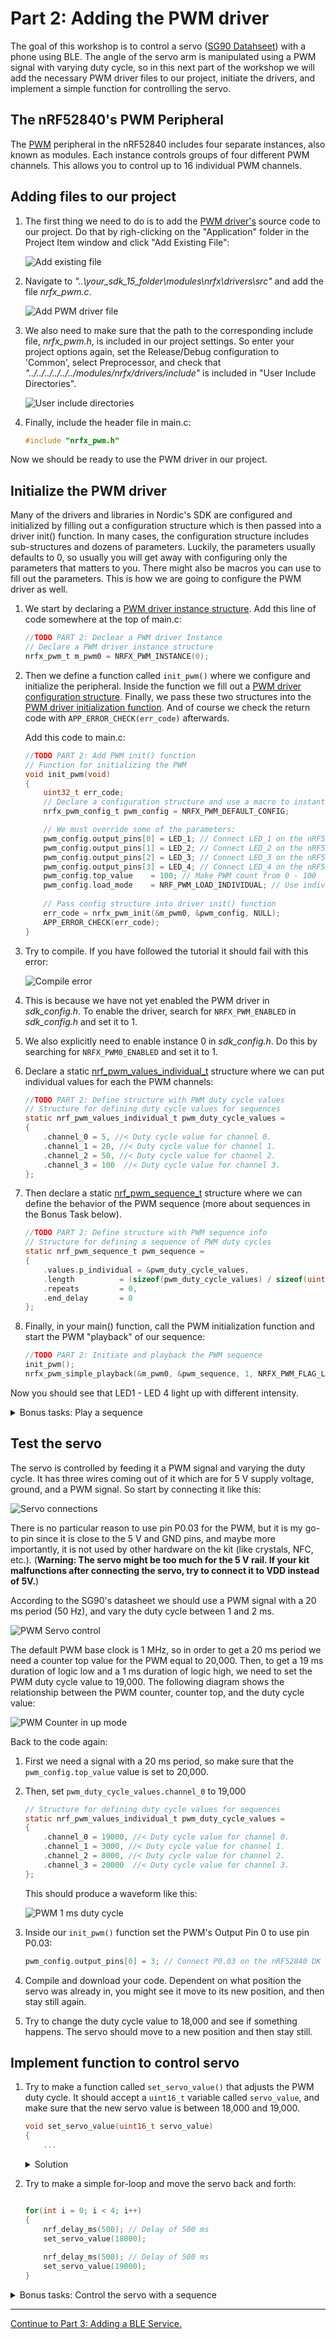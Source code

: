 # Part 2: Adding the PWM driver
The goal of this workshop is to control a servo ([SG90 Datahseet](http://www.ee.ic.ac.uk/pcheung/teaching/DE1_EE/stores/sg90_datasheet.pdf)) with a phone using BLE. The angle of the servo arm is manipulated using a PWM signal with varying duty cycle, so in this next part of the workshop we will add the necessary PWM driver files to our project, initiate the drivers, and implement a simple function for controlling the servo.  

## The nRF52840's PWM Peripheral
The [PWM](http://infocenter.nordicsemi.com/topic/com.nordic.infocenter.nrf52840.ps/pwm.html?cp=2_0_0_5_16) peripheral in the nRF52840 includes four separate instances, also known as modules. Each instance controls groups of four different PWM channels. This allows you to control up to 16 individual PWM channels.

## Adding files to our project
1. The first thing we need to do is to add the [PWM driver's](http://infocenter.nordicsemi.com/topic/com.nordic.infocenter.sdk5.v15.0.0/hardware_driver_pwm.html?cp=4_0_0_2_0_8) source code to our project. Do that by righ-clicking on the "Application" folder in the Project Item window and click "Add Existing File":

    ![Add existing file](./images/part2/add_file.png)

1. Navigate to _"..\your_sdk_15_folder\modules\nrfx\drivers\src"_ and add the file _nrfx_pwm.c_.

    ![Add PWM driver file](./images/part2/driver_path.png)

1. We also need to make sure that the path to the corresponding include file, _nrfx_pwm.h_, is included in our project settings. So enter your project options again, set the Release/Debug configuration to 'Common', select Preprocessor, and check that _"../../../../../../modules/nrfx/drivers/include"_ is included in "User Include Directories".

    ![User include directories](./images/part2/add_include_path.png)

1. Finally, include the header file in main.c:

    ````c
    #include "nrfx_pwm.h"
    ````

Now we should be ready to use the PWM driver in our project. 

## Initialize the PWM driver
Many of the drivers and libraries in Nordic's SDK are configured and initialized by filling out a configuration structure which is then passed into a driver init() function. In many cases, the configuration structure includes sub-structures and dozens of parameters. Luckily, the parameters usually defaults to 0, so usually you will get away with configuring only the parameters that matters to you. There might also be macros you can use to fill out the parameters. This is how we are going to configure the PWM driver as well. 

1. We start by declaring a [PWM driver instance structure](http://infocenter.nordicsemi.com/topic/com.nordic.infocenter.sdk5.v15.0.0/structnrfx__pwm__t.html?cp=4_0_0_6_9_0_12_1_1). Add this line of code somewhere at the top of main.c: 
    ````c
    //TODO PART 2: Declear a PWM driver Instance
    // Declare a PWM driver instance structure
    nrfx_pwm_t m_pwm0 = NRFX_PWM_INSTANCE(0);
    ````

1. Then we define a function called `init_pwm()` where we configure and initialize the peripheral. Inside the function we fill out a [PWM driver configuration structure](http://infocenter.nordicsemi.com/index.jsp?topic=%2Fcom.nordic.infocenter.sdk5.v15.0.0%2Fstructnrfx__pwm__config__t.html). Finally, we pass these two structures into the [PWM driver initialization function](http://infocenter.nordicsemi.com/topic/com.nordic.infocenter.sdk5.v15.0.0/group__nrfx__pwm.html#gaf06bb9053293005bc91217e5a1791261). And of course we check the return code with `APP_ERROR_CHECK(err_code)` afterwards.

    Add this code to main.c: 

    ````c
    //TODO PART 2: Add PWM init() function
    // Function for initializing the PWM
    void init_pwm(void)
    {
        uint32_t err_code;
        // Declare a configuration structure and use a macro to instantiate it with default parameters.
        nrfx_pwm_config_t pwm_config = NRFX_PWM_DEFAULT_CONFIG;

        // We must override some of the parameters:
        pwm_config.output_pins[0] = LED_1; // Connect LED_1 on the nRF52840 DK to PWM Channel 0
        pwm_config.output_pins[1] = LED_2; // Connect LED_2 on the nRF52840 DK to PWM Channel 1
        pwm_config.output_pins[2] = LED_3; // Connect LED_3 on the nRF52840 DK to PWM Channel 2
        pwm_config.output_pins[3] = LED_4; // Connect LED_4 on the nRF52840 DK to PWM Channel 3
        pwm_config.top_value    = 100; // Make PWM count from 0 - 100
        pwm_config.load_mode    = NRF_PWM_LOAD_INDIVIDUAL; // Use individual duty cycle for each PWM channel
        
        // Pass config structure into driver init() function 
        err_code = nrfx_pwm_init(&m_pwm0, &pwm_config, NULL);
        APP_ERROR_CHECK(err_code);
    }
    ````

1. Try to compile. If you have followed the tutorial it should fail with this error:

    ![Compile error](./images/part2/pwm_compile_error.png)

1. This is because we have not yet enabled the PWM driver in _sdk_config.h_. To enable the driver, search for ``NRFX_PWM_ENABLED`` in _sdk_config.h_ and set it to 1. 

1. We also explicitly need to enable instance 0 in _sdk_config.h_. Do this by searching for ``NRFX_PWM0_ENABLED`` and set it to 1.

1. Declare a static [nrf_pwm_values_individual_t](http://infocenter.nordicsemi.com/topic/com.nordic.infocenter.sdk5.v15.0.0/structnrf__pwm__values__individual__t.html?resultof=%22%6e%72%66%5f%70%77%6d%5f%76%61%6c%75%65%73%5f%69%6e%64%69%76%69%64%75%61%6c%5f%74%22%20) structure where we can put individual values for each the PWM channels:

    ````c
    //TODO PART 2: Define structure with PWM duty cycle values
    // Structure for defining duty cycle values for sequences
    static nrf_pwm_values_individual_t pwm_duty_cycle_values = 
    {
        .channel_0 = 5, //< Duty cycle value for channel 0.
        .channel_1 = 20, //< Duty cycle value for channel 1.
        .channel_2 = 50, //< Duty cycle value for channel 2.
        .channel_3 = 100  //< Duty cycle value for channel 3.
    };

    ````

1. Then declare a static [nrf_pwm_sequence_t](http://infocenter.nordicsemi.com/topic/com.nordic.infocenter.sdk5.v15.0.0/structnrf__pwm__sequence__t.html?resultof=%22%6e%72%66%5f%70%77%6d%5f%73%65%71%75%65%6e%63%65%5f%74%22%20) structure where we can define the behavior of the PWM sequence (more about sequences in the Bonus Task below). 

    ````c
    //TODO PART 2: Define structure with PWM sequence info
    // Structure for defining a sequence of PWM duty cycles
    static nrf_pwm_sequence_t pwm_sequence =
    {
        .values.p_individual = &pwm_duty_cycle_values,
        .length          = (sizeof(pwm_duty_cycle_values) / sizeof(uint16_t)),
        .repeats         = 0,
        .end_delay       = 0
    };
    ````

1. Finally, in your main() function, call the PWM initialization function and start the PWM "playback" of our sequence: 
    
    ````c
    //TODO PART 2: Initiate and playback the PWM sequence
    init_pwm();
    nrfx_pwm_simple_playback(&m_pwm0, &pwm_sequence, 1, NRFX_PWM_FLAG_LOOP);
    ````
    
Now you should see that LED1 - LED 4 light up with different intensity.

<details><summary>Bonus tasks: Play a sequence</summary>

The PWM peripheral is quite complex and flexible. For example, you can store a sequence of PWM duty cycles in RAM and have the PWM cycle through these autonomously using [EasyDMA](http://infocenter.nordicsemi.com/topic/com.nordic.infocenter.nrf52840.ps/pwm.html?cp=2_0_0_5_16_1#concept_wxj_hnw_nr). This allows you to make complex PWM patterns without involving the CPU to update the duty cycle all the time. For example, you can make a sequence that fades an LED repeatedly without using the CPU at all:

![PWM sequence](./images/part2/pwm_sequence.png)

One can also make individual sequences for each of the 4 PWM channels:

![PWM sequence](./images/part2/pwm_sequences.png)

1. Make an array of 5 ``nrf_pwm_values_individual_t`` structures.

    ````c
    // Structure for defining duty cycle values for sequences
    static nrf_pwm_values_individual_t pwm_duty_cycle_values[5];
    ````

1. Before you start the playback, configure the sequence for PWM channel 0 like this:

    ````c
    pwm_duty_cycle_values[0].channel_0 = 5;
    pwm_duty_cycle_values[1].channel_0 = 10;
    pwm_duty_cycle_values[2].channel_0 = 20;
    pwm_duty_cycle_values[3].channel_0 = 30;
    pwm_duty_cycle_values[4].channel_0 = 40;
    pwm_duty_cycle_values[5].channel_0 = 50;
    pwm_duty_cycle_values[6].channel_0 = 60;
    pwm_duty_cycle_values[7].channel_0 = 70;
    pwm_duty_cycle_values[8].channel_0 = 80;
    pwm_duty_cycle_values[9].channel_0 = 90;
    ````

1. Use the ``repeat`` field in the `nrf_pwm_sequence_t` structure to repeat each PWM value as many times as you want before incrementing to the next value in the sequence (remember that with a top value of 100 and base clock of 1 MHz, one PWM period is only 100 / 1 MHz = 0.1 ms long. I.e. you might need a large repeat count to see any difference with the naked eye):
    ````c
    static nrf_pwm_sequence_t pwm_sequence =
    {
        .values.p_individual = &pwm_duty_cycle_values,
        .length          = (sizeof(pwm_duty_cycle_values) / sizeof(uint16_t)),
        .repeats         = N, 
        .end_delay       = 0
    };`
    ````
    ![PWM Value repeats](./images/part2/pwm_value_repeats.png)

1. The LED should now keep on endlessly fading in and out. 

</details>

## Test the servo
The servo is controlled by feeding it a PWM signal and varying the duty cycle. It has three wires coming out of it which are for 5 V supply voltage, ground, and a PWM signal. So start by connecting it like this:

![Servo connections](./images/part2/servo_connections.png)

There is no particular reason to use pin P0.03 for the PWM, but it is my go-to pin since it is close to the 5 V and GND pins, and maybe more importantly, it is not used by other hardware on the kit (like crystals, NFC, etc.). (**Warning: The servo might be too much for the 5 V rail. If your kit malfunctions after connecting the servo, try to connect it to VDD instead of 5V.**)

According to the SG90's datasheet we should use a PWM signal with a 20 ms period (50 Hz), and vary the duty cycle between 1 and 2 ms.

![PWM Servo control](./images/part2/pwm_servo_control.png)

The default PWM base clock is 1 MHz, so in order to get a 20 ms period we need a counter top value for the PWM equal to 20,000. Then, to get a 19 ms duration of logic low and a 1 ms duration of logic high, we need to set the PWM duty cycle value to 19,000. The following diagram shows the relationship between the PWM counter, counter top, and the duty cycle value:

![PWM Counter in up mode](./images/part2/pwm_edge_polarity.png)

Back to the code again: 

1. First we need a signal with a 20 ms period, so make sure that the `pwm_config.top_value` value is set to 20,000.

1. Then, set ``pwm_duty_cycle_values.channel_0`` to 19,000
    ````c
    // Structure for defining duty cycle values for sequences
    static nrf_pwm_values_individual_t pwm_duty_cycle_values = 
    {
        .channel_0 = 19000, //< Duty cycle value for channel 0.
        .channel_1 = 3000, //< Duty cycle value for channel 1.
        .channel_2 = 8000, //< Duty cycle value for channel 2.
        .channel_3 = 20000  //< Duty cycle value for channel 3.
    };
    ````

    This should produce a waveform like this:

    ![PWM 1 ms duty cycle](./images/part2/pwm_duty_cycle.png)

1. Inside our ``init_pwm()`` function set the PWM's Output Pin 0 to use pin P0.03:
    ````c
    pwm_config.output_pins[0] = 3; // Connect P0.03 on the nRF52840 DK to PWM Channel 0
    ````

1. Compile and download your code. Dependent on what position the servo was already in, you might see it move to its new position, and then stay still again. 

1. Try to change the duty cycle value to 18,000 and see if something happens. The servo should move to a new position and then stay still. 


## Implement function to control servo

1. Try to make a function called `set_servo_value()` that adjusts the PWM duty cycle. It should accept a ``uint16_t`` variable called `servo_value`, and make sure that the new servo value is between 18,000 and 19,000. 

    ````c
    void set_servo_value(uint16_t servo_value)
    {
        ...
    ````

    <details><summary>Solution</summary>

    ````c
    void set_servo_value(uint16_t servo_value)
    {
        uint16_t new_servo_value;
        if(servo_value < 18000)
        {
            new_servo_value = 18000;
        }
        else if(servo_value > 19000)
        {
            new_servo_value = 19000;
        }
        else
        {
            new_servo_value = servo_value;
        }

        pwm_duty_cycle_values.channel_0 = new_servo_value;
        
        NRF_LOG_INFO("Received value %d, setting servo to: %d", servo_value, new_servo_value);
        nrfx_pwm_simple_playback(&m_pwm0, &pwm_sequence, 1, NRFX_PWM_FLAG_LOOP);
    }
    ````

    </details>
    
1. Try to make a simple for-loop and move the servo back and forth:

    ````c
    
    for(int i = 0; i < 4; i++)
    {
        nrf_delay_ms(500); // Delay of 500 ms
        set_servo_value(18000);
        
        nrf_delay_ms(500); // Delay of 500 ms
        set_servo_value(19000);
    }
    ````



<details><summary>Bonus tasks: Control the servo with a sequence</summary>

1. Make a new array of 4 ``nrf_pwm_values_individual_t`` structures.

    ````c
    // Structure for defining duty cycle values for sequences
    static nrf_pwm_values_individual_t pwm_duty_cycle_values[4];
    ````

1. Before you start the playback, configure the sequence for PWM channel 0 like this:

    ````c
    pwm_duty_cycle_values[0].channel_0 = 19000;
    pwm_duty_cycle_values[1].channel_0 = 18500;
    pwm_duty_cycle_values[2].channel_0 = 18000;
    pwm_duty_cycle_values[3].channel_0 = 17500;
    ````

1. Use the ``repeat`` field in the `nrf_pwm_sequence_t` structure to repeat each PWM value 50 times before incrementing to the next value in the sequence (50 * 20 ms = 1 second playback of each value):
    ````c
    static nrf_pwm_sequence_t pwm_sequence =
    {
        .values.p_individual = &pwm_duty_cycle_values,
        .length          = (sizeof(pwm_duty_cycle_values) / sizeof(uint16_t)),
        .repeats         = 50, 
        .end_delay       = 0
    };`
    ````

1. The servo should now iterate through 4 different angles in an endless loop. 

</details>

----

[Continue to Part 3: Adding a BLE Service.](./Part_3.md)